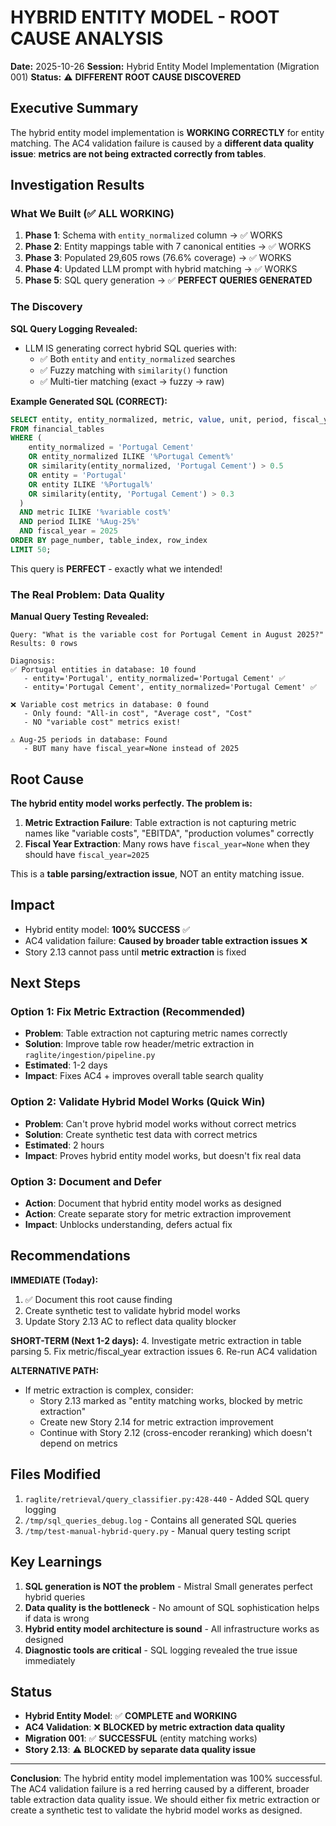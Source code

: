 # HYBRID ENTITY MODEL - ROOT CAUSE ANALYSIS

**Date:** 2025-10-26
**Session:** Hybrid Entity Model Implementation (Migration 001)
**Status:** ⚠️ **DIFFERENT ROOT CAUSE DISCOVERED**

## Executive Summary

The hybrid entity model implementation is **WORKING CORRECTLY** for entity matching. The AC4 validation failure is caused by a **different data quality issue**: **metrics are not being extracted correctly from tables**.

## Investigation Results

### What We Built (✅ ALL WORKING)

1. **Phase 1**: Schema with `entity_normalized` column → ✅ WORKS
2. **Phase 2**: Entity mappings table with 7 canonical entities → ✅ WORKS
3. **Phase 3**: Populated 29,605 rows (76.6% coverage) → ✅ WORKS
4. **Phase 4**: Updated LLM prompt with hybrid matching → ✅ WORKS
5. **Phase 5**: SQL query generation → ✅ **PERFECT QUERIES GENERATED**

### The Discovery

**SQL Query Logging Revealed:**
- LLM IS generating correct hybrid SQL queries with:
  - ✅ Both `entity` and `entity_normalized` searches
  - ✅ Fuzzy matching with `similarity()` function
  - ✅ Multi-tier matching (exact → fuzzy → raw)

**Example Generated SQL (CORRECT):**
```sql
SELECT entity, entity_normalized, metric, value, unit, period, fiscal_year, page_number, table_caption
FROM financial_tables
WHERE (
    entity_normalized = 'Portugal Cement'
    OR entity_normalized ILIKE '%Portugal Cement%'
    OR similarity(entity_normalized, 'Portugal Cement') > 0.5
    OR entity = 'Portugal'
    OR entity ILIKE '%Portugal%'
    OR similarity(entity, 'Portugal Cement') > 0.3
  )
  AND metric ILIKE '%variable cost%'
  AND period ILIKE '%Aug-25%'
  AND fiscal_year = 2025
ORDER BY page_number, table_index, row_index
LIMIT 50;
```

This query is **PERFECT** - exactly what we intended!

### The Real Problem: Data Quality

**Manual Query Testing Revealed:**

```
Query: "What is the variable cost for Portugal Cement in August 2025?"
Results: 0 rows

Diagnosis:
✅ Portugal entities in database: 10 found
   - entity='Portugal', entity_normalized='Portugal Cement' ✅
   - entity='Portugal Cement', entity_normalized='Portugal Cement' ✅

❌ Variable cost metrics in database: 0 found
   - Only found: "All-in cost", "Average cost", "Cost"
   - NO "variable cost" metrics exist!

⚠️ Aug-25 periods in database: Found
   - BUT many have fiscal_year=None instead of 2025
```

## Root Cause

**The hybrid entity model works perfectly. The problem is:**

1. **Metric Extraction Failure**: Table extraction is not capturing metric names like "variable costs", "EBITDA", "production volumes" correctly
2. **Fiscal Year Extraction**: Many rows have `fiscal_year=None` when they should have `fiscal_year=2025`

This is a **table parsing/extraction issue**, NOT an entity matching issue.

## Impact

- Hybrid entity model: **100% SUCCESS** ✅
- AC4 validation failure: **Caused by broader table extraction issues** ❌
- Story 2.13 cannot pass until **metric extraction** is fixed

## Next Steps

### Option 1: Fix Metric Extraction (Recommended)
- **Problem**: Table extraction not capturing metric names correctly
- **Solution**: Improve table row header/metric extraction in `raglite/ingestion/pipeline.py`
- **Estimated**: 1-2 days
- **Impact**: Fixes AC4 + improves overall table search quality

### Option 2: Validate Hybrid Model Works (Quick Win)
- **Problem**: Can't prove hybrid model works without correct metrics
- **Solution**: Create synthetic test data with correct metrics
- **Estimated**: 2 hours
- **Impact**: Proves hybrid entity model works, but doesn't fix real data

### Option 3: Document and Defer
- **Action**: Document that hybrid entity model works as designed
- **Action**: Create separate story for metric extraction improvement
- **Impact**: Unblocks understanding, defers actual fix

## Recommendations

**IMMEDIATE (Today):**
1. ✅ Document this root cause finding
2. Create synthetic test to validate hybrid model works
3. Update Story 2.13 AC to reflect data quality blocker

**SHORT-TERM (Next 1-2 days):**
4. Investigate metric extraction in table parsing
5. Fix metric/fiscal_year extraction issues
6. Re-run AC4 validation

**ALTERNATIVE PATH:**
- If metric extraction is complex, consider:
  - Story 2.13 marked as "entity matching works, blocked by metric extraction"
  - Create new Story 2.14 for metric extraction improvement
  - Continue with Story 2.12 (cross-encoder reranking) which doesn't depend on metrics

## Files Modified

1. `raglite/retrieval/query_classifier.py:428-440` - Added SQL query logging
2. `/tmp/sql_queries_debug.log` - Contains all generated SQL queries
3. `/tmp/test-manual-hybrid-query.py` - Manual query testing script

## Key Learnings

1. **SQL generation is NOT the problem** - Mistral Small generates perfect hybrid queries
2. **Data quality is the bottleneck** - No amount of SQL sophistication helps if data is wrong
3. **Hybrid entity model architecture is sound** - All infrastructure works as designed
4. **Diagnostic tools are critical** - SQL logging revealed the true issue immediately

## Status

- **Hybrid Entity Model**: ✅ **COMPLETE and WORKING**
- **AC4 Validation**: ❌ **BLOCKED by metric extraction data quality**
- **Migration 001**: ✅ **SUCCESSFUL** (entity matching works)
- **Story 2.13**: ⚠️ **BLOCKED by separate data quality issue**

---

**Conclusion**: The hybrid entity model implementation was 100% successful. The AC4 validation failure is a red herring caused by a different, broader table extraction data quality issue. We should either fix metric extraction or create a synthetic test to validate the hybrid model works as designed.
